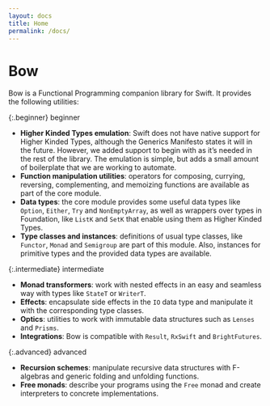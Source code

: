 ```yaml
---
layout: docs
title: Home
permalink: /docs/
---
```


# Bow

Bow is a Functional Programming companion library for Swift. It provides the following utilities:

{:.beginner}
beginner

- **Higher Kinded Types emulation**: Swift does not have native support for Higher Kinded Types, although the Generics Manifesto states it will in the future. However, we added support to begin with as it’s needed in the rest of the library. The emulation is simple, but adds a small amount of boilerplate that we are working to automate.
- **Function manipulation utilities**: operators for composing, currying, reversing, complementing, and memoizing functions are available as part of the core module.
- **Data types**: the core module provides some useful data types like `Option`, `Either`, `Try` and `NonEmptyArray`, as well as wrappers over types in Foundation, like `ListK` and `SetK` that enable using them as Higher Kinded Types.
- **Type classes and instances**: definitions of usual type classes, like `Functor`, `Monad` and `Semigroup` are part of this module. Also, instances for primitive types and the provided data types are available.

{:.intermediate}
intermediate

- **Monad transformers**: work with nested effects in an easy and seamless way with types like `StateT` or `WriterT`.
- **Effects**: encapsulate side effects in the `IO` data type and manipulate it with the corresponding type classes.
- **Optics**: utilities to work with immutable data structures such as `Lenses` and `Prisms`.
- **Integrations**: Bow is compatible with `Result`, `RxSwift` and `BrightFutures`.

{:.advanced}
advanced

- **Recursion schemes**: manipulate recursive data structures with F-algebras and generic folding and unfolding functions.
- **Free monads**: describe your programs using the `Free` monad and create interpreters to concrete implementations.
